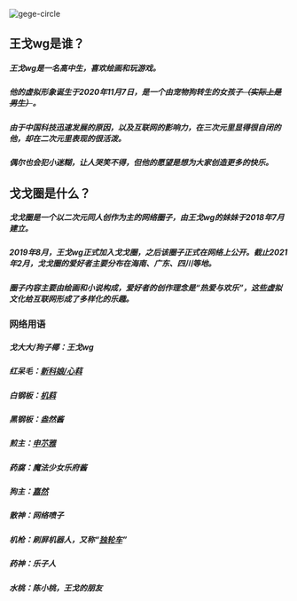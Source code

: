 ![gege-circle](https://user-images.githubusercontent.com/69033087/109669965-97b96380-7bad-11eb-8c6a-6c09c968654f.jpg)

## 王戈wg是谁？
##### 王戈wg是一名高中生，喜欢绘画和玩游戏。
##### 他的虚拟形象诞生于2020年11月7日，是一个由宠物狗转生的女孩子<s>（实际上是男生）</s>。
##### 由于中国科技迅速发展的原因，以及互联网的影响力，在三次元里显得很自闭的他，却在二次元里表现的很活泼。
##### 偶尔也会犯小迷糊，让人哭笑不得，但他的愿望是想为大家创造更多的快乐。

## 戈戈圈是什么？
##### 戈戈圈是一个以二次元同人创作为主的网络圈子，由王戈wg的妹妹于2018年7月建立。
##### 2019年8月，王戈wg正式加入戈戈圈，之后该圈子正式在网络上公开。截止2021年2月，戈戈圈的爱好者主要分布在海南、广东、四川等地。
##### 圈子内容主要由绘画和小说构成，爱好者的创作理念是“热爱与欢乐”，这些虚拟文化给互联网形成了多样化的乐趣。
### 网络用语
##### 戈大大/狗子椰：王戈wg
##### 红呆毛：[新科娘/心萪](https://zh.moegirl.org.cn/新科娘)
##### 白钢板：[机萪](https://zh.moegirl.org.cn/机萪)
##### 黑钢板：盎然酱
##### 煎主：[申䒕雅](https://zh.moegirl.org.cn/申䒕雅)
##### 药腐：魔法少女乐府酱
##### 狗主：[嘉然](https://zh.moegirl.org.cn/嘉然)
##### 散神：网络喷子
##### 机枪：刷屏机器人，又称“[独轮车](https://zh.moegirl.org.cn/独轮车)”
##### 药神：乐子人
##### 水桃：陈小桃，王戈的朋友
